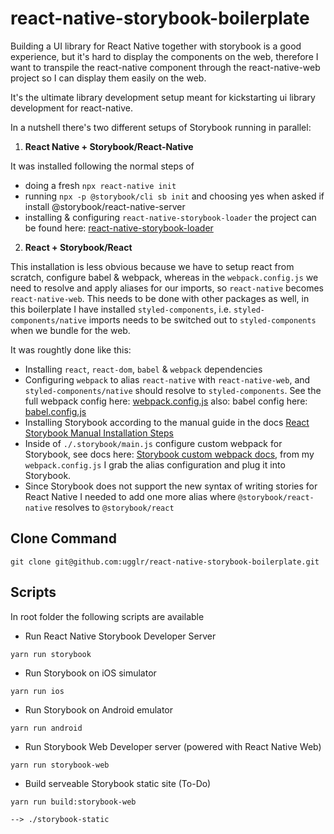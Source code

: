 # react-native-storybook-boilerplate

Building a UI library for React Native together with storybook is a good experience, but it's hard to display the components on the web, therefore
I want to transpile the react-native component through the react-native-web project so I can display them easily on the web. 

It's the ultimate library development setup meant for kickstarting ui library development for react-native. 

In a nutshell there's two different setups of Storybook running in parallel:
1. **React Native + Storybook/React-Native**

It was installed following the normal steps of
- doing a fresh `npx react-native init`
- running `npx -p @storybook/cli sb init` and choosing yes when asked if install @storybook/react-native-server
- installing & configuring `react-native-storybook-loader` the project can be found here: [react-native-storybook-loader](https://github.com/elderfo/react-native-storybook-loader)

2. **React + Storybook/React**

This installation is less obvious because we have to setup react from scratch, configure babel & webpack, whereas in the `webpack.config.js` we need to resolve and apply aliases for our imports, so `react-native` becomes `react-native-web`. This needs to be done with other packages as well, in this boilerplate I have installed `styled-components`, i.e. `styled-components/native` imports needs to be switched out to `styled-components` when we bundle for the web.

It was roughtly done like this:

- Installing `react`, `react-dom`, `babel` & `webpack` dependencies
- Configuring `webpack` to alias `react-native` with `react-native-web`, and `styled-components/native` should resolve to `styled-components`. See the full webpack config here: [webpack.config.js](https://github.com/ugglr/react-native-storybook-boilerplate/blob/master/webpack.config.js) also: babel config here: [babel.config.js](https://github.com/ugglr/react-native-storybook-boilerplate/blob/master/babel.config.js)
- Installing Storybook according to the manual guide in the docs [React Storybook Manual Installation Steps](https://storybook.js.org/docs/guides/guide-react/)
- Inside of `./.storybook/main.js` configure custom webpack for Storybook, see docs here: [Storybook custom webpack docs](https://storybook.js.org/docs/configurations/custom-webpack-config/), from my `webpack.config.js` I grab the alias configuration and plug it into Storybook.
- Since Storybook does not support the new syntax of writing stories for React Native I needed to add one more alias where `@storybook/react-native` resolves to `@storybook/react`

## Clone Command
```
git clone git@github.com:ugglr/react-native-storybook-boilerplate.git
```

## Scripts

In root folder the following scripts are available

- Run React Native Storybook Developer Server
```
yarn run storybook
```
- Run Storybook on iOS simulator
```
yarn run ios
```
- Run Storybook on Android emulator
```
yarn run android
```
- Run Storybook Web Developer server (powered with React Native Web)
```
yarn run storybook-web
```
- Build serveable Storybook static site (To-Do)
```
yarn run build:storybook-web

--> ./storybook-static
```

